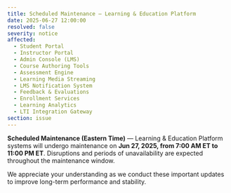 ```yaml
---
title: Scheduled Maintenance — Learning & Education Platform
date: 2025-06-27 12:00:00
resolved: false
severity: notice
affected:
  - Student Portal
  - Instructor Portal
  - Admin Console (LMS)
  - Course Authoring Tools
  - Assessment Engine
  - Learning Media Streaming
  - LMS Notification System
  - Feedback & Evaluations
  - Enrollment Services
  - Learning Analytics
  - LTI Integration Gateway
section: issue
---
```


**Scheduled Maintenance (Eastern Time)** — Learning & Education Platform systems will undergo maintenance on **Jun 27, 2025, from 7:00 AM ET to 11:00 PM ET**. Disruptions and periods of unavailability are expected throughout the maintenance window.

We appreciate your understanding as we conduct these important updates to improve long-term performance and stability.
